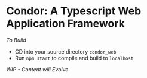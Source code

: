 # Condor: A Typescript Web Application Framework

_To Build_

- CD into your source directory `condor_web`
- Run `npm start` to compile and build to `localhost`

_WIP - Content will Evolve_
